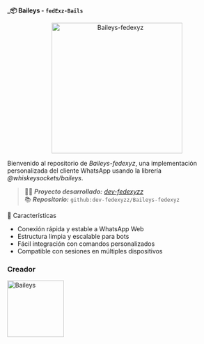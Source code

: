 **_📦 Baileys - `fedExz-Bails`**

<p align="center">
  <img src="https://files.catbox.moe/c65bk7.jpg" alt="Baileys-fedexyz" width="300"/>
</p>

Bienvenido al repositorio de *Baileys-fedexyz*, una implementación personalizada del cliente WhatsApp usando la librería *@whiskeysockets/baileys*.

> 👨‍💻 **_Proyecto desarrollado:_** [*dev-fedexyzz*](https://github.com/dev-fedexyzz)  
> 📚 **_Repositorio:_** `github:dev-fedexyzz/Baileys-fedexyz`

🚀 Características
- Conexión rápida y estable a WhatsApp Web
- Estructura limpia y escalable para bots
- Fácil integración con comandos personalizados
- Compatible con sesiones en múltiples dispositivos

### **Creador**
<a
href="https://github.com/dev-fedexyzz"><img src="https://github.com/dev-fedexyzz.png" width="130" height="130" alt="Baileys"/></a>
